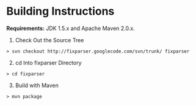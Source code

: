 # Building Instructions #

**Requirements:** JDK 1.5.x and Apache Maven 2.0.x.

1. Check Out the Source Tree
```
> svn checkout http://fixparser.googlecode.com/svn/trunk/ fixparser
```


2. cd Into fixparser Directory
```
> cd fixparser
```

3. Build with Maven
```
> mvn package
```